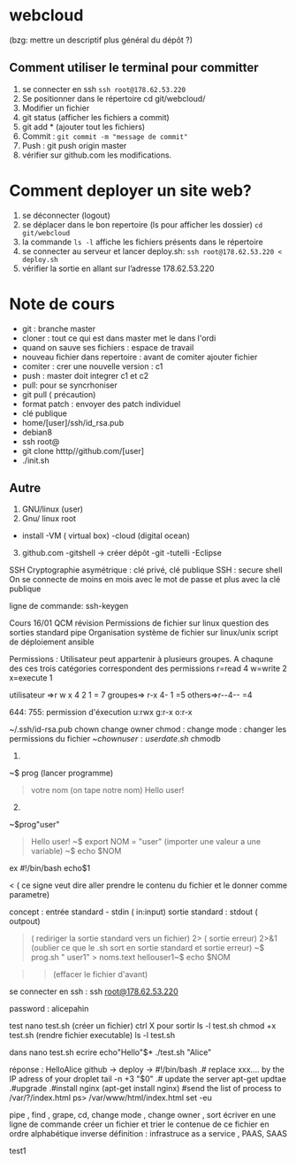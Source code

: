 # webcloud

(bzg: mettre un descriptif plus général du dépôt ?)

## Comment utiliser le terminal pour committer

1. se connecter en ssh `ssh root@178.62.53.220`
2. Se positionner dans le répertoire cd git/webcloud/
3. Modifier un fichier
4. git status (afficher les fichiers a commit)
5. git add * (ajouter tout les fichiers)
6. Commit : `git commit -m "message de commit"`
7. Push : git push origin master
8. vérifier sur github.com les modifications.

# Comment deployer un site web?

1. se déconnecter (logout)
2. se déplacer dans le bon repertoire (ls pour afficher les dossier) `cd git/webcloud`
3. la commande `ls -l` affiche les fichiers présents dans le répertoire
4. se connecter au serveur et lancer deploy.sh: `ssh root@178.62.53.220 < deploy.sh`
5. vérifier la sortie en allant sur l’adresse 178.62.53.220

# Note de cours

- git : branche master
- cloner : tout ce qui est dans master met le dans l'ordi
- quand on sauve ses fichiers : espace de travail
- nouveau fichier dans repertoire : avant de comiter ajouter fichier
- comiter : crer une nouvelle version : c1
- push : master doit integrer c1 et c2
- pull: pour se syncrhoniser
- git pull ( précaution)
- format patch : envoyer des patch individuel
- clé publique
- home/[user]/ssh/id_rsa.pub
- debian8
- ssh root@
- git clone htttp//github.com/[user]
- ./init.sh

## Autre

1) GNU/linux (user)
2) Gnu/ linux root
- install
-VM ( virtual box)
-cloud (digital ocean)
3) github.com
-gitshell -> créer dépôt
-git
-tutelli
-Eclipse

SSH
Cryptographie asymétrique : clé privé, clé publique
SSH : secure shell
On se connecte de moins en mois avec le mot de passe et plus avec la clé publique

ligne de commande:
ssh-keygen

Cours 16/01
QCM révision
Permissions de fichier sur linux
question des sorties standard
pipe
Organisation système de fichier sur linux/unix
script de déploiement
ansible


Permissions :
Utilisateur peut appartenir à plusieurs groupes. A chaqune des ces trois catégories correspondent des permissions
r=read 4
w=write 2
x=execute 1

utilisateur =>r w x 4 2 1 = 7
groupes=> r-x 4- 1 =5
others=>r--4-- =4

644:
755: permission d'éxecution u:rwx
g:r-x
o:r-x

~/.ssh/id-rsa.pub
chown change owner
chmod : change mode : changer les permissions du fichier
~$chown  user :user date.sh
~$chmodb

1)
~$ prog (lancer programme)
> votre nom  (on tape notre nom)
>Hello user!

2)
~$prog"user"
>Hello user!
~$ export NOM = "user"  (importer une valeur a une variable)
~$ echo $NOM

ex    #!/bin/bash
      echo$1

< ( ce signe veut dire aller prendre le contenu du fichier et le donner comme parametre)

concept : entrée standard - stdin ( in:input)
sortie standard : stdout ( outpout)

> ( rediriger la sortie standard vers un fichier)
2> ( sortie erreur)
2>&1 (oublier ce que le .sh sort en sortie standard et sortie erreur)
~$ prog.sh " user1" > noms.text hellouser1~$ echo $NOM

>> (effacer le fichier d'avant)

se connecter en ssh :
ssh root@178.62.53.220

password : alicepahin

test
nano test.sh (créer un fichier)
ctrl X pour sortir
ls -l test.sh
chmod +x test.sh (rendre fichier executable)
ls -l test.sh

dans nano test.sh
ecrire echo"Hello"$*
./test.sh "Alice"

 réponse : HelloAlice
   github -> deploy -> #!/bin/bash
   .# replace xxx.... by the IP adress of your droplet
   tail -n +3 "$0"
   .# update the server
   apt-get updtae
   .#upgrade
   .#install nginx (apt-get install nginx)
   #send the list of process to /var/?/index.html
   ps> /var/www/html/index.html
   set -eu

   pipe , find , grape, cd, change mode , change owner , sort
   écriver en une ligne de commande créer un fichier et trier le contenue de ce fichier en ordre alphabétique inverse
   définition : infrastruce as a service , PAAS, SAAS

test1
